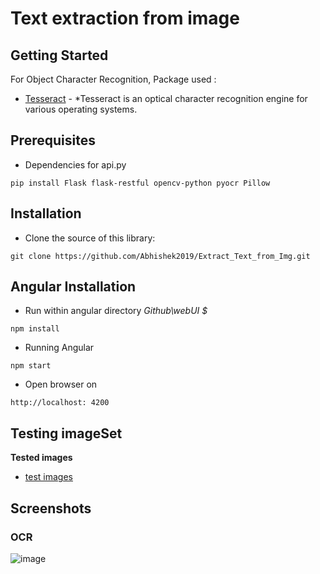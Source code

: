 # Text extraction from image


## Getting Started

For Object Character Recognition,  Package used :
* [Tesseract](https://github.com/tesseract-ocr/tesseract/wiki) - *Tesseract is an optical character recognition engine for various operating systems.
 

## Prerequisites

* Dependencies for api.py
```
pip install Flask flask-restful opencv-python pyocr Pillow 
```

## Installation

* Clone the source of this library:

```
git clone https://github.com/Abhishek2019/Extract_Text_from_Img.git
```

## Angular Installation

* Run within angular directory *Github\webUI $*
```
npm install
```
* Running Angular 
```
npm start
```
* Open browser on 
```
http://localhost: 4200
``` 


## Testing imageSet
**Tested images**

* [test images](https://github.com/Abhishek2019/Extract_Text_from_Img/tree/master/testImg)


## Screenshots
### OCR
![image](https://user-images.githubusercontent.com/31566305/55680109-c4c05580-5947-11e9-86d0-d7de71805242.png)



